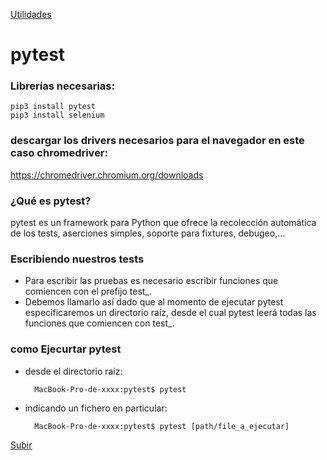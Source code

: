 <a name='top'></a>
[Utilidades](cheat_sheet/READMEPROJECT.md)

# pytest
### Librerías necesarias:
    pip3 install pytest
    pip3 install selenium

### descargar los drivers necesarios para el navegador en este caso chromedriver:
https://chromedriver.chromium.org/downloads

### ¿Qué es pytest?
pytest es un framework para Python que ofrece la recolección automática de los tests, aserciones simples, soporte para fixtures, debugeo,...

### Escribiendo nuestros tests
* Para escribir las pruebas es necesario escribir funciones que comiencen con el prefijo test_. 
* Debemos llamarlo así dado que al momento de ejecutar pytest especificaremos un directorio raíz, desde el cual pytest leerá todas las funciones que comiencen con test_. 

### como Ejecurtar pytest
* desde el directorio raiz:

        MacBook-Pro-de-xxxx:pytest$ pytest
        
* indicando un fichero en particular:

        MacBook-Pro-de-xxxx:pytest$ pytest [path/file_a_ejecutar]
        
[Subir](#top)

